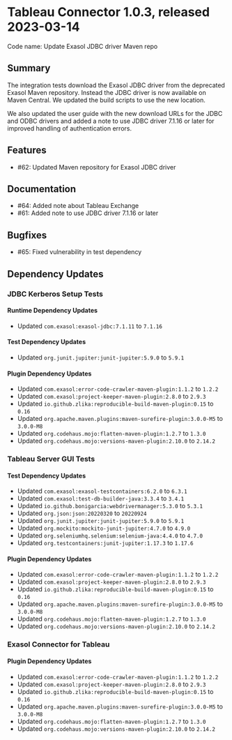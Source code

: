 # Tableau Connector 1.0.3, released 2023-03-14

Code name: Update Exasol JDBC driver Maven repo

## Summary

The integration tests download the Exasol JDBC driver from the deprecated Exasol Maven repository. Instead the JDBC driver is now available on Maven Central. We updated the build scripts to use the new location.

We also updated the user guide with the new download URLs for the JDBC and ODBC drivers and added a note to use JDBC driver 7.1.16 or later for improved handling of authentication errors.

## Features

* #62: Updated Maven repository for Exasol JDBC driver

## Documentation

* #64: Added note about Tableau Exchange
* #61: Added note to use JDBC driver 7.1.16 or later

## Bugfixes

* #65: Fixed vulnerability in test dependency

## Dependency Updates

### JDBC Kerberos Setup Tests

#### Runtime Dependency Updates

* Updated `com.exasol:exasol-jdbc:7.1.11` to `7.1.16`

#### Test Dependency Updates

* Updated `org.junit.jupiter:junit-jupiter:5.9.0` to `5.9.1`

#### Plugin Dependency Updates

* Updated `com.exasol:error-code-crawler-maven-plugin:1.1.2` to `1.2.2`
* Updated `com.exasol:project-keeper-maven-plugin:2.8.0` to `2.9.3`
* Updated `io.github.zlika:reproducible-build-maven-plugin:0.15` to `0.16`
* Updated `org.apache.maven.plugins:maven-surefire-plugin:3.0.0-M5` to `3.0.0-M8`
* Updated `org.codehaus.mojo:flatten-maven-plugin:1.2.7` to `1.3.0`
* Updated `org.codehaus.mojo:versions-maven-plugin:2.10.0` to `2.14.2`

### Tableau Server GUI Tests

#### Test Dependency Updates

* Updated `com.exasol:exasol-testcontainers:6.2.0` to `6.3.1`
* Updated `com.exasol:test-db-builder-java:3.3.4` to `3.4.1`
* Updated `io.github.bonigarcia:webdrivermanager:5.3.0` to `5.3.1`
* Updated `org.json:json:20220320` to `20220924`
* Updated `org.junit.jupiter:junit-jupiter:5.9.0` to `5.9.1`
* Updated `org.mockito:mockito-junit-jupiter:4.7.0` to `4.9.0`
* Updated `org.seleniumhq.selenium:selenium-java:4.4.0` to `4.7.0`
* Updated `org.testcontainers:junit-jupiter:1.17.3` to `1.17.6`

#### Plugin Dependency Updates

* Updated `com.exasol:error-code-crawler-maven-plugin:1.1.2` to `1.2.2`
* Updated `com.exasol:project-keeper-maven-plugin:2.8.0` to `2.9.3`
* Updated `io.github.zlika:reproducible-build-maven-plugin:0.15` to `0.16`
* Updated `org.apache.maven.plugins:maven-surefire-plugin:3.0.0-M5` to `3.0.0-M8`
* Updated `org.codehaus.mojo:flatten-maven-plugin:1.2.7` to `1.3.0`
* Updated `org.codehaus.mojo:versions-maven-plugin:2.10.0` to `2.14.2`

### Exasol Connector for Tableau

#### Plugin Dependency Updates

* Updated `com.exasol:error-code-crawler-maven-plugin:1.1.2` to `1.2.2`
* Updated `com.exasol:project-keeper-maven-plugin:2.8.0` to `2.9.3`
* Updated `io.github.zlika:reproducible-build-maven-plugin:0.15` to `0.16`
* Updated `org.apache.maven.plugins:maven-surefire-plugin:3.0.0-M5` to `3.0.0-M8`
* Updated `org.codehaus.mojo:flatten-maven-plugin:1.2.7` to `1.3.0`
* Updated `org.codehaus.mojo:versions-maven-plugin:2.10.0` to `2.14.2`
